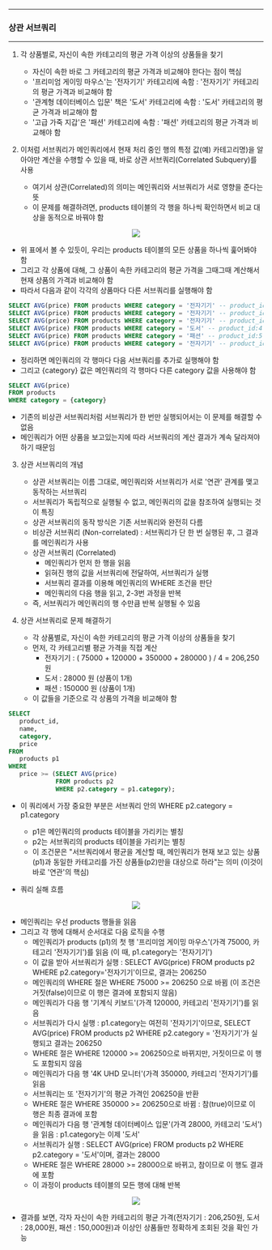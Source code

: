 -----
### 상관 서브쿼리
-----
1. 각 상품별로, 자신이 속한 카테고리의 평균 가격 이상의 상품들을 찾기
   - 자신이 속한 바로 그 카테고리의 평균 가격과 비교해야 한다는 점이 핵심
   - '프리미엄 게이밍 마우스'는 '전자기기' 카테고리에 속함 : '전자기기' 카테고리의 평균 가격과 비교해야 함
   - '관계형 데이터베이스 입문' 책은 '도서' 카테고리에 속함 : '도서' 카테고리의 평균 가격과 비교해야 함
   - '고급 가죽 지갑'은 '패션' 카테고리에 속함 : '패션' 카테고리의 평균 가격과 비교해야 함

2. 이처럼 서브쿼리가 메인쿼리에서 현재 처리 중인 행의 특정 값(예) 카테고리명)을 알아야만 계산을 수행할 수 있을 때, 바로 상관 서브쿼리(Correlated Subquery)를 사용
   - 여기서 상관(Correlated)의 의미는 메인쿼리와 서브쿼리가 서로 영향을 준다는 뜻
   - 이 문제를 해결하려면, products 테이블의 각 행을 하나씩 확인하면서 비교 대상을 동적으로 바꿔야 함
<div align="center">
<img src="https://github.com/user-attachments/assets/bd51f56f-c18e-4688-9ba7-327fec805bb4">
</div>

   - 위 표에서 볼 수 있듯이, 우리는 products 테이블의 모든 상품을 하나씩 훑어봐야 함
   - 그리고 각 상품에 대해, 그 상품이 속한 카테고리의 평균 가격을 그때그때 계산해서 현재 상품의 가격과 비교해야 함
   - 따라서 다음과 같이 각각의 상품마다 다른 서브쿼리를 실행해야 함
```sql
SELECT AVG(price) FROM products WHERE category = '전자기기' -- product_id:1
SELECT AVG(price) FROM products WHERE category = '전자기기' -- product_id:2
SELECT AVG(price) FROM products WHERE category = '전자기기' -- product_id:3
SELECT AVG(price) FROM products WHERE category = '도서' -- product_id:4
SELECT AVG(price) FROM products WHERE category = '패션' -- product_id:5
SELECT AVG(price) FROM products WHERE category = '전자기기' -- product_id:6
```
   - 정리하면 메인쿼리의 각 행마다 다음 서브쿼리를 추가로 실행해야 함
   - 그리고 {category} 값은 메인쿼리의 각 행마다 다른 category 값을 사용해야 함
```sql
SELECT AVG(price)
FROM products
WHERE category = {category}
```
   - 기존의 비상관 서브쿼리처럼 서브쿼리가 한 번만 실행되어서는 이 문제를 해결할 수 없음
   - 메인쿼리가 어떤 상품을 보고있는지에 따라 서브쿼리의 계산 결과가 계속 달라져야 하기 때문임

3. 상관 서브쿼리의 개념
   - 상관 서브쿼리는 이름 그대로, 메인쿼리와 서브쿼리가 서로 '연관' 관계를 맺고 동작하는 서브쿼리
   - 서브쿼리가 독립적으로 실행될 수 없고, 메인쿼리의 값을 참조하여 실행되는 것이 특징
   - 상관 서브쿼리의 동작 방식은 기존 서브쿼리와 완전히 다름
   - 비상관 서브쿼리 (Non-correlated) : 서브쿼리가 단 한 번 실행된 후, 그 결과를 메인쿼리가 사용
   - 상관 서브쿼리 (Correlated)
     + 메인쿼리가 먼저 한 행을 읽음
     + 읽혀진 행의 값을 서브쿼리에 전달하여, 서브쿼리가 실행
     + 서브쿼리 결과를 이용해 메인쿼리의 WHERE 조건을 판단
     + 메인쿼리의 다음 행을 읽고, 2-3번 과정을 반복
   - 즉, 서브쿼리가 메인쿼리의 행 수만큼 반복 실행될 수 있음
   
4. 상관 서브쿼리로 문제 해결하기
   - 각 상품별로, 자신이 속한 카테고리의 평균 가격 이상의 상품들을 찾기
   - 먼저, 각 카테고리별 평균 가격을 직접 계산
      + 전자기기 : ( 75000 + 120000 + 350000 + 280000 ) / 4 = 206,250원
      + 도서 : 28000 원 (상품이 1개)
      + 패션 : 150000 원 (상품이 1개)
   - 이 값들을 기준으로 각 상품의 가격을 비교해야 함
```sql
SELECT
   product_id,
   name,
   category,
   price
FROM
   products p1
WHERE
   price >= (SELECT AVG(price)
             FROM products p2
             WHERE p2.category = p1.category);
```
   - 이 쿼리에서 가장 중요한 부분은 서브쿼리 안의 WHERE p2.category = p1.category 
      + p1은 메인쿼리의 products 테이블을 가리키는 별칭
      + p2는 서브쿼리의 products 테이블을 가리키는 별칭
      + 이 조건문은 "서브쿼리에서 평균을 계산할 때, 메인쿼리가 현재 보고 있는 상품(p1)과 동일한 카테고리를 가진 상품들(p2)만을 대상으로 하라"는 의미 (이것이 바로 '연관'의 핵심)

   - 쿼리 실해 흐름
<div align="center">
<img src="https://github.com/user-attachments/assets/1adf323a-be35-448f-a9a4-fc8879195600">
</div>

   - 메인쿼리는 우선 products 행들을 읽음
   - 그리고 각 행에 대해서 순서대로 다음 로직을 수행
      + 메인쿼리가 products (p1)의 첫 행 '프리미엄 게이밍 마우스'(가격 75000, 카테고리 '전자기기')를 읽음 (이 때, p1.category는 '전자기기')
      + 이 값을 받아 서브쿼리가 실행 : SELECT AVG(price) FROM products p2 WHERE p2.category='전자기기'이므로, 결과는 206250
      + 메인쿼리의 WHERE 절은 WHERE 75000 >= 206250 으로 바뀜 (이 조건은 거짓(false)이므로 이 행은 결과에 포함되지 않음)
      + 메인쿼리가 다음 행 '기계식 키보드'(가격 120000, 카테고리 '전자기기')를 읽음
      + 서브쿼리가 다시 실행 : p1.category는 여전히 '전자기기'이므로, SELECT AVG(price) FROM products p2 WHERE p2.category = '전자기기'가 실행되고 결과는 206250
      + WHERE 절은 WHERE 120000 >= 206250으로 바뀌지만, 거짓이므로 이 행도 포함되지 않음
      + 메인쿼리가 다음 행 '4K UHD 모니터'(가격 350000, 카테고리 '전자기기')를 읽음
      + 서브쿼리는 또 '전자기기'의 평균 가격인 206250을 반환
      + WHERE 절은 WHERE 350000 >= 206250으로 바뀜 : 참(true)이므로 이 행은 최종 결과에 포함
      + 메인쿼리가 다음 행 '관계형 데이터베이스 입문'(가격 28000, 카테고리 '도서')을 읽음 : p1.category는 이제 '도서'
      + 서브쿼리가 실행 : SELECT AVG(price) FROM products p2 WHERE p2.category = '도서'이며, 결과는 28000
      + WHERE 절은 WHERE 28000 >= 28000으로 바뀌고, 참이므로 이 행도 결과에 포함
      + 이 과정이 products 테이블의 모든 행에 대해 반복
<div align="center">
<img src="https://github.com/user-attachments/assets/5ea6c8ee-92b0-4c30-83d3-6d262623dc6d">
</div>

   - 결과를 보면, 각자 자신이 속한 카테고리의 평균 가격(전자기기 : 206,250원, 도서 : 28,000원, 패션 : 150,000원)과 이상인 상품들만 정확하게 조회된 것을 확인 가능
